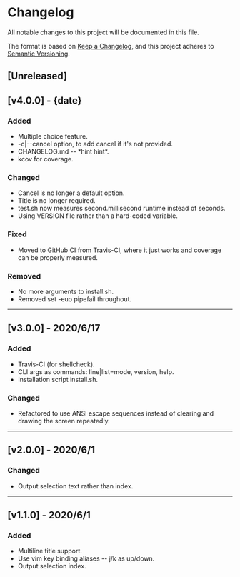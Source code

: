 # Changelog
All notable changes to this project will be documented in this file.

The format is based on [Keep a Changelog](https://keepachangelog.com/en/1.0.0/),
and this project adheres to [Semantic Versioning](https://semver.org/spec/v2.0.0.html).

## [Unreleased]

## [v4.0.0] - {date}
### Added
- Multiple choice feature.
- -c|--cancel option, to add cancel if it's not provided.
- CHANGELOG.md -- \*hint hint\*.
- kcov for coverage.

### Changed
- Cancel is no longer a default option.
- Title is no longer required.
- test.sh now measures second.millisecond runtime instead of seconds.
- Using VERSION file rather than a hard-coded variable.

### Fixed
- Moved to GitHub CI from Travis-CI, where it just works and coverage can be properly measured.

### Removed
- No more arguments to install.sh.
- Removed set -euo pipefail throughout.


----


## [v3.0.0] - 2020/6/17
### Added
- Travis-CI (for shellcheck).
- CLI args as commands: line|list=mode, version, help.
- Installation script install.sh.


### Changed
- Refactored to use ANSI escape sequences instead of clearing and drawing the screen repeatedly.


----


## [v2.0.0] - 2020/6/1
### Changed
- Output selection text rather than index.


----


## [v1.1.0] - 2020/6/1
### Added
- Multiline title support.
- Use vim key binding aliases -- j/k as up/down.
- Output selection index.

